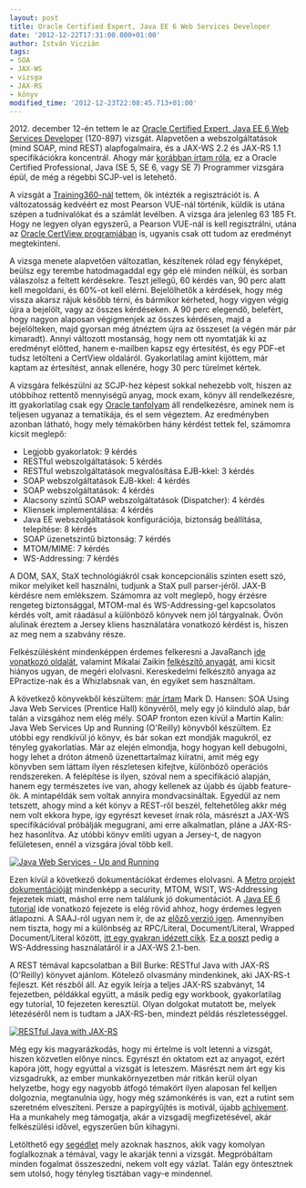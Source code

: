 ```yaml
---
layout: post
title: Oracle Certified Expert, Java EE 6 Web Services Developer
date: '2012-12-22T17:31:00.000+01:00'
author: István Viczián
tags:
- SOA
- JAX-WS
- vizsga
- JAX-RS
- könyv
modified_time: '2012-12-23T22:08:45.713+01:00'
---
```


​2012. december 12-én tettem le az 
[Oracle Certified Expert, Java EE 6 Web Services Developer](http://education.oracle.com/pls/web_prod-plq-dad/db_pages.getpage?page_id=458&get_params=p_track_id:JEE6WSD)
(1Z0-897) vizsgát. Alapvetően a webszolgáltatások (mind SOAP, mind REST)
alapfogalmaira, és a JAX-WS 2.2 és JAX-RS 1.1 specifikációkra
koncentrál. Ahogy már 
[korábban írtam róla](/2012/09/16/oracle-java-vizsgak.html), 
ez a Oracle Certified Professional, Java (SE 5, SE 6, vagy SE 7) Programmer 
vizsgára épül, de még a régebbi SCJP-vel is letehető.

A vizsgát a [Training360-nál](http://training360.com/) tettem, ők
intézték a regisztrációt is. A változatosság kedvéért ez most Pearson
VUE-nál történik, küldik is utána szépen a tudnivalókat és a számlát
levélben. A vizsga ára jelenleg 63 185 Ft. Hogy ne legyen olyan
egyszerű, a Pearson VUE-nál is kell regisztrálni, utána az 
[Oracle CertView programjában](http://www.certview.oracle.com/) is, ugyanis 
csak ott tudom az eredményt megtekinteni.

A vizsga menete alapvetően változatlan, készítenek rólad egy fényképet,
beülsz egy terembe hatodmagaddal egy gép elé minden nélkül, és sorban
válaszolsz a feltett kérdésekre. Teszt jellegű, 60 kérdés van, 90 perc
alatt kell megoldani, és 60%-ot kell elérni. Bejelölhetők a kérdések,
hogy még vissza akarsz rájuk később térni, és bármikor kérheted, hogy
vigyen végig újra a bejelölt, vagy az összes kérdéseken. A 90 perc
elegendő, belefért, hogy nagyon alaposan végigmenjek az összes kérdésen,
majd a bejelölteken, majd gyorsan még átnéztem újra az összeset (a végén
már pár kimaradt). Annyi változott mostanság, hogy nem ott nyomtatják ki
az eredményt előtted, hanem e-mailben kapsz egy értesítést, és egy
PDF-et tudsz letölteni a CertView oldaláról. Gyakorlatilag amint
kijöttem, már kaptam az értesítést, annak ellenére, hogy 30 perc
türelmet kértek.

A vizsgára felkészülni az SCJP-hez képest sokkal nehezebb volt, hiszen
az utóbbihoz rettentő mennyiségű anyag, mock exam, könyv áll
rendelkezésre, itt gyakorlatilag csak egy 
[Oracle tanfolyam](http://education.oracle.com/pls/web_prod-plq-dad/db_pages.getpage?page_id=609&p_org_id=8&lang=HU&get_params=dc:D65185GC10,p_preview:N)
áll rendelkezésre, aminek nem is teljesen ugyanaz a tematikája, és el
sem végeztem. Az eredményben azonban látható, hogy mely témakörben hány
kérdést tettek fel, számomra kicsit meglepő:

-   Legjobb gyakorlatok: 9 kérdés
-   RESTful webszolgáltatások: 5 kérdés
-   RESTful webszolgáltatások megvalósítása EJB-kkel: 3 kérdés
-   SOAP webszolgáltatások EJB-kkel: 4 kérdés
-   SOAP webszolgáltatások: 4 kérdés
-   Alacsony szintű SOAP webszolgáltatások (Dispatcher): 4 kérdés
-   Kliensek implementálása: 4 kérdés
-   Java EE webszolgáltatások konfigurációja, biztonság beállítása,
    telepítése: 8 kérdés
-   SOAP üzenetszintű biztonság: 7 kérdés
-   MTOM/MIME: 7 kérdés
-   WS-Addressing: 7 kérdés

A DOM, SAX, StaX technológiákról csak koncepcionális szinten esett szó,
mikor melyiket kell használni, tudjunk a StaX pull parser-jéről. JAX-B
kérdésre nem emlékszem. Számomra az volt meglepő, hogy érzésre rengeteg
biztonsággal, MTOM-mal és WS-Addressing-gel kapcsolatos kérdés volt,
amit ráadásul a különböző könyvek nem jól tárgyalnak. Övön alulinak
éreztem a Jersey kliens használatára vonatkozó kérdést is, hiszen az meg
nem a szabvány része.

Felkészülésként mindenképpen érdemes felkeresni a JavaRanch 
[ide vonatkozó oldalát](https://www.coderanch.com/how-to/java/ScdjwsLinks),
valamint Mikalai Zaikin 
[felkészítő anyagát](http://java.boot.by/ocewsd6-guide/), ami kicsit hiányos ugyan,
de megéri elolvasni. Kereskedelmi felkészítő anyaga az EPractize-nak és
a Whizlabsnak van, én egyiket sem használtam.

A következő könyvekből készültem: [már
írtam](/2012/08/12/soa-using-java-web-services.html) Mark D. Hansen: SOA
Using Java Web Services (Prentice Hall) könyvéről, mely egy jó kiinduló
alap, bár talán a vizsgához nem elég mély. SOAP fronton ezen kívül a
Martin Kalin: Java Web Services Up and Running (O'Reilly) könyvből
készültem. Ez utóbbi egy rendkívül jó könyv, és bár sokan ezt mondják
magukról, ez tényleg gyakorlatias. Már az elején elmondja, hogy hogyan
kell debugolni, hogy lehet a dróton átmenő üzenettartalmaz kiíratni,
amit még egy könyvben sem láttam ilyen részletesen kifejtve, különböző
operációs rendszereken. A felépítése is ilyen, szóval nem a specifikáció
alapján, hanem egy természetes íve van, ahogy kellenek az újabb és újabb
feature-ök. A mintapéldák sem voltak annyira mondvacsináltak. Egyedül az
nem tetszett, ahogy mind a két könyv a REST-ről beszél, feltehetőleg
akkr még nem volt ekkora hype, így egyrészt keveset írnak róla, másrészt
a JAX-WS specifikációval próbálják megugrani, ami erre alkalmatlan,
pláne a JAX-RS-hez hasonlítva. Az utóbbi könyv említi ugyan a Jersey-t,
de nagyon felületesen, ennél a vizsgára jóval több kell.

[![Java Web Services - Up and Running](/artifacts/posts/2012-12-22-oracle-certified-expert-java-ee-6-web/up_and_running_x320.jpg)](/artifacts/posts/2012-12-22-oracle-certified-expert-java-ee-6-web/up_and_running.jpg)

Ezen kívül a következő dokumentációkat érdemes elolvasni. A 
[Metro projekt dokumentációját](http://metro.java.net/guide/ch01.html)
mindenképp a security, MTOM, WSIT, WS-Addressing fejezetek miatt, máshol
erre nem találunk jó dokumentációt. A 
[Java EE 6 tutorial](http://docs.oracle.com/javaee/6/tutorial/doc/bnayk.html) ide
vonatkozó fejezete is elég rövid ahhoz, hogy érdemes legyen átlapozni. A
SAAJ-ról ugyan nem ír, de az 
[előző verzió igen](http://docs.oracle.com/javaee/5/tutorial/doc/bnbhf.html).
Amennyiben nem tiszta, hogy mi a különbség az RPC/Literal,
Document/Literal, Wrapped Document/Literal között, 
[itt egy gyakran idézett cikk](http://www.ibm.com/developerworks/webservices/library/ws-whichwsdl/).
[Ez a poszt](https://blogs.oracle.com/artf/entry/using_jax_ws_2_1) pedig
a WS-Addressing használatáról ír a JAX-WS 2.1-ben.

A REST témával kapcsolatban a Bill Burke: RESTful Java with JAX-RS
(O'Reilly) könyvet ajánlom. Kötelező olvasmány mindenkinek, aki JAX-RS-t
fejleszt. Két részből áll. Az egyik leírja a teljes JAX-RS szabványt, 14
fejezetben, példákkal együtt, a másik pedig egy workbook, gyakorlatilag
egy tutorial, 10 fejezeten keresztül. Olyan dolgokat mutatott be, melyek
létezéséről nem is tudtam a JAX-RS-ben, mindezt példás részletességgel.

[![RESTful Java with JAX-RS](/artifacts/posts/2012-12-22-oracle-certified-expert-java-ee-6-web/restful_java_x320.jpg)](/artifacts/posts/2012-12-22-oracle-certified-expert-java-ee-6-web/restful_java.jpg)

Még egy kis magyarázkodás, hogy mi értelme is volt letenni a vizsgát,
hiszen közvetlen előnye nincs. Egyrészt én oktatom ezt az anyagot, ezért
kapóra jött, hogy egyúttal a vizsgát is leteszem. Másrészt nem árt egy
kis vizsgadrukk, az ember munkakörnyezetben már ritkán kerül olyan
helyzetbe, hogy egy nagyobb átfogó témakört ilyen alaposan fel kelljen
dolgoznia, megtanulnia úgy, hogy még számonkérés is van, ezt a rutint
sem szeretném elveszíteni. Persze a papírgyűjtés is motivál, újabb
[achivement](http://en.wikipedia.org/wiki/Achievement_%28video_gaming%29).
Ha a munkahely meg támogatja, akár a vizsgadíj megfizetésével, akár
felkészülési idővel, egyszerűen bűn kihagyni.

Letölthető egy 
[segédlet](https://github.com/vicziani/vicziani.github.com/blob/master//artifacts/certs/oce-jws.md) 
mely azoknak hasznos, akik vagy komolyan foglalkoznak a
témával, vagy le akarják tenni a vizsgát. Megpróbáltam minden fogalmat
összeszedni, nekem volt egy vázlat. Talán egy öntesztnek sem utolsó,
hogy tényleg tisztában vagy-e mindennel.


